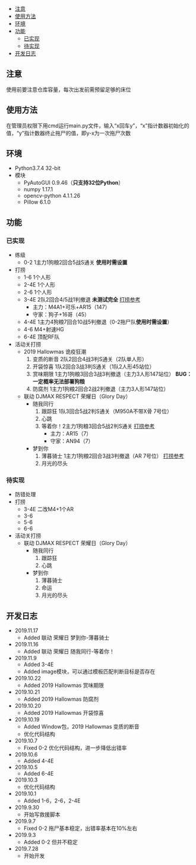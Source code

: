 - [注意](#%e6%b3%a8%e6%84%8f)
- [使用方法](#%e4%bd%bf%e7%94%a8%e6%96%b9%e6%b3%95)
- [环境](#%e7%8e%af%e5%a2%83)
- [功能](#%e5%8a%9f%e8%83%bd)
  - [已实现](#%e5%b7%b2%e5%ae%9e%e7%8e%b0)
  - [待实现](#%e5%be%85%e5%ae%9e%e7%8e%b0)
- [开发日志](#%e5%bc%80%e5%8f%91%e6%97%a5%e5%bf%97)

## 注意

使用前要注意仓库容量，每次出发前需预留足够的床位

## 使用方法

在管理员权限下用cmd运行main.py文件，输入“x回车y”，“x”指计数器初始化的值，“y”指计数器终止拖尸的值，即y-x为一次拖尸次数

## 环境

- Python3.7.4 32-bit
- 模块
  - PyAutoGUI 0.9.46（**只支持32位Python**）
  - numpy 1.17.1
  - opencv-python 4.1.1.26
  - Pillow 6.1.0

## 功能

### 已实现

- 练级
  - 0-2 1主力1狗粮2回合5战S通关 **使用时需设置**
- 打捞
  - 1-6 1个人形
  - 2-4E 1个人形
  - 2-6 1个人形
  - 3-4E 2队2回合4/5战1判撤退 **未测试完全** [打捞参考](https://bbs.nga.cn/read.php?tid=13744701)
    - 主力：M4A1+可乐+AR15（147）
    - 守家：狗子+16哥（45）
  - 4-4E 1主力4狗粮7回合10战5判撤退（0-2拖尸队**使用时需设置**）
  - 4-6 M4+射速HG
  - 6-4E 顶配RF队
- 活动关打捞
  - 2019 Hallowmas 诡疫狂潮
    1. 变质的断音 2队2回合4战3判S通关（2队单人形）
    2. 开袋惊喜 1队2回合3战3判S通关（1队2人形45站位）
    3. 赏味期限 1主力1狗粮3回合3战3判撤退（主力3人形147站位） **BUG：一定概率无法部署狗粮**
    4. 防腐剂 1主力1狗粮2回合2战2判撤退（主力3人形147站位）
  - 联动 DJMAX RESPECT 荣耀日（Glory Day）
    - 随我同行
      1. 跟踪狂 1队3回合5战2判S通关（M950A不带X骨 7号位）
      2. 心跳
      3. 等着你！2主力1狗粮3回合5战2判S通关 [打捞参考](https://bbs.nga.cn/read.php?tid=13947487)
          - 主力：AR15（7）
          - 守家：AN94（7）
    - 梦到你
      1. 薄暮骑士 1主力1狗粮2回合3战3判撤退（AR 7号位） [打捞参考](https://bbs.nga.cn/read.php?tid=19286067)
      2. 月光的尽头

### 待实现

- 防错处理
- 打捞
  - 3-4E 二改M4+1个AR
  - 3-6
  - 5-6
  - 6-6
- 活动关打捞
  - 联动 DJMAX RESPECT 荣耀日（Glory Day）
    - 随我同行
      1. 跟踪狂
      2. 心跳
    - 梦到你
      1. 薄暮骑士
      2. 命运
      3. 月光的尽头

## 开发日志

- 2019.11.17
  - Added 联动 荣耀日 梦到你-薄暮骑士
- 2019.11.16
  - Added 联动 荣耀日 随我同行-等着你！
- 2019.11.9
  - Added 3-4E
  - Added image模块，可以通过模板匹配判断目标是否存在
- 2019.10.22
  - Added 2019 Hallowmas 赏味期限
- 2019.10.21
  - Added 2019 Hallowmas 防腐剂
- 2019.10.20
  - Added 2019 Hallowmas 开袋惊喜
- 2019.10.19
  - Added Window包，2019 Hallowmas 变质的断音
  - 优化代码结构
- 2019.10.7
  - Fixed 0-2 优化代码结构，进一步降低出错率
- 2019.10.6
  - Added 4-4E
- 2019.10.5
  - Added 6-4E
- 2019.10.3
  - 优化代码结构
- 2019.10.1
  - Added 1-6，2-6，2-4E
- 2019.9.30
  - 开始写救援脚本
- 2019.9.7
  - Fixed 0-2 拖尸基本稳定，出错率基本在10%左右
- 2019.9.3
  - Added 0-2 但并不稳定
- 2019.7.28
  - 开始开发
